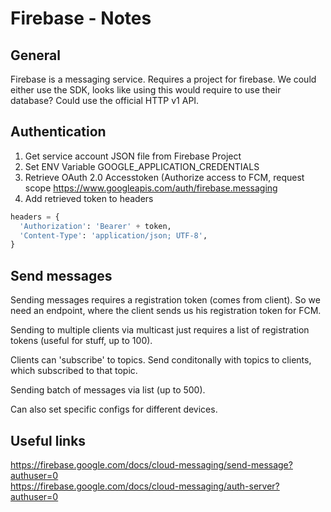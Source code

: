 # Firebase - Notes

## General

Firebase is a messaging service. Requires a project for firebase. We could either use the SDK, looks like using this would require to use their database? Could use the official HTTP v1 API.

## Authentication

1. Get service account JSON file from Firebase Project
2. Set ENV Variable GOOGLE_APPLICATION_CREDENTIALS
3. Retrieve OAuth 2.0 Accesstoken (Authorize access to FCM, request scope https://www.googleapis.com/auth/firebase.messaging
4. Add retrieved token to headers
```python
headers = {
  'Authorization': 'Bearer' + token,
  'Content-Type': 'application/json; UTF-8',
}
```

## Send messages

Sending messages requires a registration token (comes from client). So we need an endpoint, where the client sends us his registration token for FCM.

Sending to multiple clients via multicast just requires a list of registration tokens (useful for stuff, up to 100).

Clients can 'subscribe' to topics. Send conditonally with topics to clients, which subscribed to that topic.

Sending batch of messages via list (up to 500).

Can also set specific configs for different devices.

## Useful links

https://firebase.google.com/docs/cloud-messaging/send-message?authuser=0 <br/>
https://firebase.google.com/docs/cloud-messaging/auth-server?authuser=0